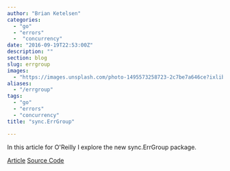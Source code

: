 ```yaml
---
author: "Brian Ketelsen"
categories: 
  - "go"
  - "errors"
  -  "concurrency"
date: "2016-09-19T22:53:00Z"
description: ""
section: blog
slug: errgroup
images: 
  - "https://images.unsplash.com/photo-1495573258723-2c7be7a646ce?ixlib=rb-0.3.5&q=80&fm=jpg&crop=entropy&cs=tinysrgb&w=1080&fit=max&s=5942ab1aa61891b3745a4d63e0b7da5f"
aliases: 
  - "/errgroup"
tags: 
  - "go"
  - "errors" 
  - "concurrency"
title: "sync.ErrGroup"

---
```




In this article for O'Reilly I explore the new sync.ErrGroup package.

<!-- more -->


[Article](https://www.oreilly.com/learning/run-strikingly-fast-parallel-file-searches-in-go-with-sync-errgroup)
[Source Code](https://github.com/bketelsen/gogrep)
